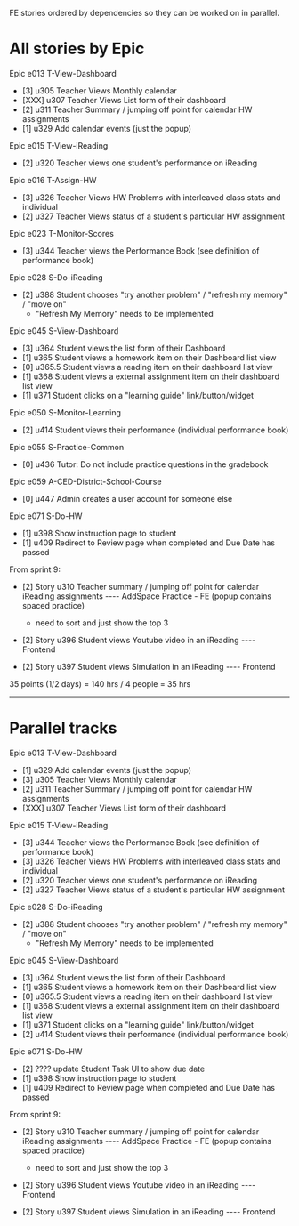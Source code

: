 FE stories ordered by dependencies so they can be worked on in parallel.

# All stories by Epic

Epic e013 T-View-Dashboard
- [3] u305 Teacher Views Monthly calendar
- [XXX] u307 Teacher Views List form of their dashboard
- [2] u311 Teacher Summary / jumping off point for calendar HW assignments
- [1] u329 Add calendar events (just the popup)

Epic e015 T-View-iReading
- [2] u320 Teacher views one student's performance on iReading

Epic e016 T-Assign-HW
- [3] u326 Teacher Views HW Problems with interleaved class stats and individual
- [2] u327 Teacher Views status of a student's particular HW assignment

Epic e023 T-Monitor-Scores
- [3] u344 Teacher views the Performance Book (see definition of performance book)

Epic e028 S-Do-iReading
- [2] u388 Student chooses "try another problem" / "refresh my memory" / "move on"
  - "Refresh My Memory" needs to be implemented

Epic e045 S-View-Dashboard
- [3] u364 Student views the list form of their Dashboard
- [1] u365 Student views a homework item on their Dashboard list view
- [0] u365.5 Student views a reading item on their dashboard list view
- [1] u368 Student views a external assignment item on their dashboard list view
- [1] u371 Student clicks on a "learning guide" link/button/widget

Epic e050 S-Monitor-Learning
- [2] u414 Student views their performance (individual performance book)

Epic e055 S-Practice-Common
- [0] u436 Tutor: Do not include practice questions in the gradebook

Epic e059 A-CED-District-School-Course
- [0] u447 Admin creates a user account for someone else

Epic e071 S-Do-HW
- [1] u398 Show instruction page to student
- [1] u409 Redirect to Review page when completed and Due Date has passed


From sprint 9:

- [2] Story u310 Teacher summary / jumping off point for calendar iReading assignments ---- AddSpace Practice - FE (popup contains spaced practice)
  - need to sort and just show the top 3

- [2] Story u396 Student views Youtube video in an iReading ---- Frontend
- [2] Story u397 Student views Simulation in an iReading ---- Frontend


35 points (1/2 days) = 140 hrs    / 4 people = 35 hrs


-----------------


# Parallel tracks

Epic e013 T-View-Dashboard
- [1] u329 Add calendar events (just the popup)
- [3] u305 Teacher Views Monthly calendar
- [2] u311 Teacher Summary / jumping off point for calendar HW assignments
- [XXX] u307 Teacher Views List form of their dashboard

Epic e015 T-View-iReading
- [3] u344 Teacher views the Performance Book (see definition of performance book)
- [3] u326 Teacher Views HW Problems with interleaved class stats and individual
- [2] u320 Teacher views one student's performance on iReading
- [2] u327 Teacher Views status of a student's particular HW assignment

Epic e028 S-Do-iReading
- [2] u388 Student chooses "try another problem" / "refresh my memory" / "move on"
  - "Refresh My Memory" needs to be implemented

Epic e045 S-View-Dashboard
- [3] u364 Student views the list form of their Dashboard
- [1] u365 Student views a homework item on their Dashboard list view
- [0] u365.5 Student views a reading item on their dashboard list view
- [1] u368 Student views a external assignment item on their dashboard list view
- [1] u371 Student clicks on a "learning guide" link/button/widget
- [2] u414 Student views their performance (individual performance book)

Epic e071 S-Do-HW
- [2] ???? update Student Task UI to show due date
- [1] u398 Show instruction page to student
- [1] u409 Redirect to Review page when completed and Due Date has passed

From sprint 9:

- [2] Story u310 Teacher summary / jumping off point for calendar iReading assignments ---- AddSpace Practice - FE (popup contains spaced practice)
  - need to sort and just show the top 3

- [2] Story u396 Student views Youtube video in an iReading ---- Frontend
- [2] Story u397 Student views Simulation in an iReading ---- Frontend

